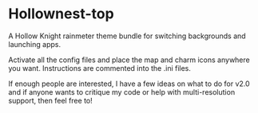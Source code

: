 # Hollownest-top
A Hollow Knight rainmeter theme bundle for switching backgrounds and launching apps.

Activate all the config files and place the map and charm icons anywhere you want.  Instructions are commented into the .ini files.

If enough people are interested, I have a few ideas on what to do for v2.0 and if anyone wants to critique my code or help with multi-resolution support, then feel free to!
